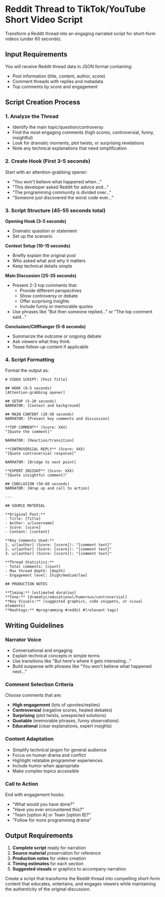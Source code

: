 # Reddit Thread to TikTok/YouTube Short Video Script

Transform a Reddit thread into an engaging narrated script for short-form videos (under 60 seconds).

## Input Requirements

You will receive Reddit thread data in JSON format containing:
- Post information (title, content, author, score)
- Comment threads with replies and metadata
- Top comments by score and engagement

## Script Creation Process

### 1. Analyze the Thread
- Identify the main topic/question/controversy
- Find the most engaging comments (high scores, controversial, funny, insightful)
- Look for dramatic moments, plot twists, or surprising revelations
- Note any technical explanations that need simplification

### 2. Create Hook (First 3-5 seconds)
Start with an attention-grabbing opener:
- "You won't believe what happened when..."
- "This developer asked Reddit for advice and..."
- "The programming community is divided over..."
- "Someone just discovered the worst code ever..."

### 3. Script Structure (45-55 seconds total)

**Opening Hook (3-5 seconds)**
- Dramatic question or statement
- Set up the scenario

**Context Setup (10-15 seconds)**
- Briefly explain the original post
- Who asked what and why it matters
- Keep technical details simple

**Main Discussion (25-35 seconds)**
- Present 2-3 top comments that:
  - Provide different perspectives
  - Show controversy or debate
  - Offer surprising insights
  - Include funny or memorable quotes
- Use phrases like "But then someone replied..." or "The top comment said..."

**Conclusion/Cliffhanger (5-8 seconds)**
- Summarize the outcome or ongoing debate
- Ask viewers what they think
- Tease follow-up content if applicable

### 4. Script Formatting

Format the output as:

```
# VIDEO SCRIPT: [Post Title]

## HOOK (0-5 seconds)
[Attention-grabbing opener]

## SETUP (5-20 seconds)
NARRATOR: [Context and background]

## MAIN CONTENT (20-50 seconds)
NARRATOR: [Present key comments and discussion]

**TOP COMMENT** (Score: XXX)
"[Quote the comment]"

NARRATOR: [Reaction/transition]

**CONTROVERSIAL REPLY** (Score: XXX)
"[Quote controversial response]"

NARRATOR: [Bridge to next point]

**EXPERT INSIGHT** (Score: XXX)
"[Quote insightful comment]"

## CONCLUSION (50-60 seconds)
NARRATOR: [Wrap up and call to action]

---

## SOURCE MATERIAL

**Original Post:**
- Title: [Title]
- Author: u/[username]
- Score: [score]
- Content: [content]

**Key Comments Used:**
1. u/[author] (Score: [score]): "[comment text]"
2. u/[author] (Score: [score]): "[comment text]"
3. u/[author] (Score: [score]): "[comment text]"

**Thread Statistics:**
- Total comments: [count]
- Max thread depth: [depth]
- Engagement level: [high/medium/low]

## PRODUCTION NOTES

**Timing:** [estimated duration]
**Tone:** [dramatic/educational/humorous/controversial]
**Key Visuals:** [suggested graphics, code snippets, or visual elements]
**Hashtags:** #programming #reddit #[relevant tags]
```

## Writing Guidelines

### Narrator Voice
- Conversational and engaging
- Explain technical concepts in simple terms
- Use transitions like "But here's where it gets interesting..."
- Build suspense with phrases like "You won't believe what happened next..."

### Comment Selection Criteria
Choose comments that are:
- **High engagement** (lots of upvotes/replies)
- **Controversial** (negative scores, heated debates)
- **Surprising** (plot twists, unexpected solutions)
- **Quotable** (memorable phrases, funny observations)
- **Educational** (clear explanations, expert insights)

### Content Adaptation
- Simplify technical jargon for general audience
- Focus on human drama and conflict
- Highlight relatable programmer experiences
- Include humor when appropriate
- Make complex topics accessible

### Call to Action
End with engagement hooks:
- "What would you have done?"
- "Have you ever encountered this?"
- "Team [option A] or Team [option B]?"
- "Follow for more programming drama"

## Output Requirements

1. **Complete script** ready for narration
2. **Source material** preservation for reference
3. **Production notes** for video creation
4. **Timing estimates** for each section
5. **Suggested visuals** or graphics to accompany narration

Create a script that transforms the Reddit thread into compelling short-form content that educates, entertains, and engages viewers while maintaining the authenticity of the original discussion.